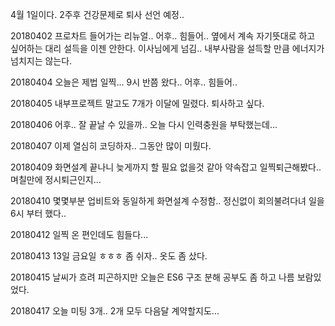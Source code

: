 4월 1일이다. 2주후 건강문제로 퇴사 선언 예정..  

20180402 프로차트 들어가는 리뉴얼.. 어후.. 힘들어.. 옆에서 계속 자기뜻대로 하고 싶어하는 대리 설득을 이젠 안한다. 이사님에게 넘김.. 내부사람을 설득할 만큼 에너지가 넘치지는 않는다.  

20180404 오늘은 제법 일찍... 9시 반쯤 왔다.. 어후.. 힘들어..  

20180405 내부프로젝트 말고도 7개가 이달에 밀렸다. 퇴사하고 싶다.  

20180406 어후.. 잘 끝날 수 있을까.. 오늘 다시 인력충원을 부탁했는데...

20180407 이제 열심히 코딩하자.. 그동안 많이 미뤘다.  

20180409 화면설계 끝나니 늦게까지 할 필요 없을것 같아 약속잡고 일찍퇴근해봤다.. 며칠만에 정시퇴근인지...  

20180410 몇몇부분 업비트와 동일하게 화면설계 수정함.. 정신없이 회의불려다녀 일을 6시 부터 했다..

20180412 일찍 온 편인데도 힘들다...  

20180413 13일 금요일 ㅎㅎㅎ 좀 쉬자.. 옷도 좀 샀다.  

20180415 날씨가 흐려 피곤하지만 오늘은 ES6 구조 분해 공부도 좀 하고 나름 보람있었다.  

20180417 오늘 미팅 3개.. 2개 모두 다음달 계약할지도...  

